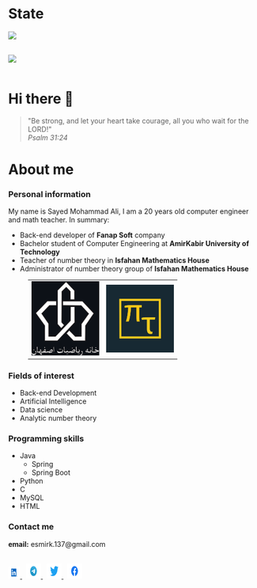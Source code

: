 <h1> State </h1>
<table>
    <img src="https://github-readme-stats.vercel.app/api?username=MmdSparrow&show_icons=true&title_color=&icon_color=FFD700&text_color=daf7dc&bg_color=070c20"/>
</table>
<table>
    <img src="https://github-readme-stats.vercel.app/api/top-langs/?username=MmdSparrow&layout=compact&show_icons=true&title_color=&icon_color=FFD700&text_color=daf7dc&bg_color=070c20"/>
</table>

<h1> Hi there 👋 </h1>

<blockquote >
"Be strong, and let your heart take courage, all you who wait for the LORD!" <br>
<em>Psalm 31:24</em>
</blockquote> 

<h1>About me</h1>
<h3> Personal information </h3>
My name is Sayed Mohammad Ali, I am a 20 years old computer engineer and math teacher. In summary:

<ul>
<li> Back-end developer of <strong>Fanap Soft</strong> company </li>
<li> Bachelor student of Computer Engineering at <strong>AmirKabir University of Technology</strong> </li>
<li> Teacher of number theory in <strong>Isfahan Mathematics House</strong> </li>
<li> Administrator of number theory group of <strong>Isfahan Mathematics House</strong> </li>
</ul>


<figure class="half">
  <table>
    <tr>
      <td>
        <img src="static/IMH_bg.png" alt="Isfahan Mathematics House" width="137" height="150"> 
      </td>
      <td>
        <img src="static/NT.jpg" alt="Number Theory" width="137" height="137">
      </td>
    </tr>
  </table>
</figure>


<h3> Fields of interest </h3>
<ul>
<li> Back-end Development </li>
<li> Artificial Intelligence </li>
<li> Data science </li>
<li> Analytic number theory</li>
</ul>

<h3> Programming skills </h3>
<ul>
  <li>Java
  <ul>
    <li>Spring</li>
    <li>Spring Boot</li>
  </ul>
  </li>
  <li>Python</li>
  <li>C</li>
  <li>MySQL</li>
  <li>HTML</li>
</ul>

<h3> Contact me</h3>
<strong>email:</strong> esmirk.137@gmail.com <br>
<br>

<a href="https://linkedin.com/in/sayed-mohammad-ali-mirkazemi-816a9b222"> <img src="static/linkedin.svg" alt="LinkedIn" width="24" height="24"> </a>
&nbsp;
<a href="https://t.me/mmd_sparrow_137"> <img src="static/telegram.svg" alt="Telegram" width="30" height="30"> </a>
&nbsp;
<a href="https://twitter.com/MmdSparrow317?t=ROjVfTPcIoe2haI_ycnOoQ&s=08"> <img src="static/twitter.svg" alt="Twitter" width="30" height="30"> </a>
&nbsp;
<a href="https://github.com/MmdSparrow"> <img src="static/facebook.svg" alt="Facebook" width="30" height="30"> </a>
